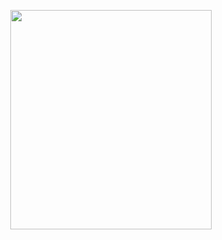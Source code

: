 <p align="center">
<img src="https://mhabibr02.github.io/Page-Web-Development/assets/img/portfolio/webdev-78.png" width="80%" height="30%">
</p>
